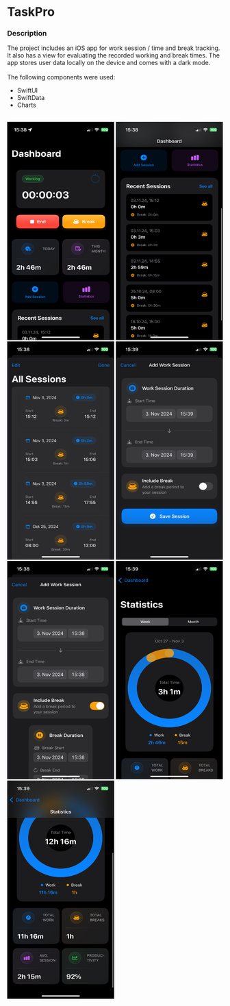 # TaskPro

### Description ###
The project includes an iOS app for work session / time and break tracking.
It also has a view for evaluating the recorded working and break times.
The app stores user data locally on the device and comes with a dark mode.
<br><br>
The following components were used:
- SwiftUI
- SwiftData
- Charts
<br><br>
<p float="left">
  <img src="https://github.com/doupe97/TimeSyncPro/blob/main/TimeSyncPro/Demo/Demo_1.PNG" width="250" height="510">
  <img src="https://github.com/doupe97/TimeSyncPro/blob/main/TimeSyncPro/Demo/Demo_2.PNG" width="250" height="510">
  <img src="https://github.com/doupe97/TimeSyncPro/blob/main/TimeSyncPro/Demo/Demo_3.PNG" width="250" height="510">
  <img src="https://github.com/doupe97/TimeSyncPro/blob/main/TimeSyncPro/Demo/Demo_4.PNG" width="250" height="510">
  <img src="https://github.com/doupe97/TimeSyncPro/blob/main/TimeSyncPro/Demo/Demo_5.PNG" width="250" height="510">
  <img src="https://github.com/doupe97/TimeSyncPro/blob/main/TimeSyncPro/Demo/Demo_6.PNG" width="250" height="510">
  <img src="https://github.com/doupe97/TimeSyncPro/blob/main/TimeSyncPro/Demo/Demo_7.PNG" width="250" height="510">
</p>
